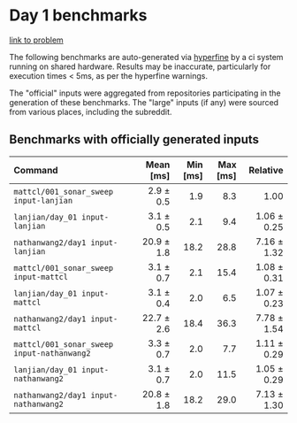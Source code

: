 # Day 1 benchmarks

[link to problem](http://adventofcode.com/2021/day/1)

The following benchmarks are auto-generated via [hyperfine](https://github.com/sharkdp/hyperfine) by a ci system running on shared hardware. Results may be inaccurate, particularly for execution times < 5ms, as per the hyperfine warnings.

The "official" inputs were aggregated from repositories participating in the generation of these benchmarks. The "large" inputs (if any) were sourced from various places, including the subreddit.

## Benchmarks with officially generated inputs
| Command | Mean [ms] | Min [ms] | Max [ms] | Relative |
|:---|---:|---:|---:|---:|
| `mattcl/001_sonar_sweep input-lanjian` | 2.9 ± 0.5 | 1.9 | 8.3 | 1.00 |
| `lanjian/day_01 input-lanjian` | 3.1 ± 0.5 | 2.1 | 9.4 | 1.06 ± 0.25 |
| `nathanwang2/day1 input-lanjian` | 20.9 ± 1.8 | 18.2 | 28.8 | 7.16 ± 1.32 |
| `mattcl/001_sonar_sweep input-mattcl` | 3.1 ± 0.7 | 2.1 | 15.4 | 1.08 ± 0.31 |
| `lanjian/day_01 input-mattcl` | 3.1 ± 0.4 | 2.0 | 6.5 | 1.07 ± 0.23 |
| `nathanwang2/day1 input-mattcl` | 22.7 ± 2.6 | 18.4 | 36.3 | 7.78 ± 1.54 |
| `mattcl/001_sonar_sweep input-nathanwang2` | 3.3 ± 0.7 | 2.0 | 7.7 | 1.11 ± 0.29 |
| `lanjian/day_01 input-nathanwang2` | 3.1 ± 0.7 | 2.0 | 11.5 | 1.05 ± 0.29 |
| `nathanwang2/day1 input-nathanwang2` | 20.8 ± 1.8 | 18.2 | 29.0 | 7.13 ± 1.30 |
